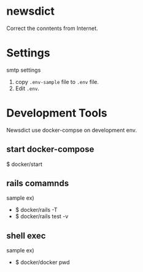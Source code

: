 # newsdict
Correct the conntents from Internet.

# Settings

smtp settings 

1. copy `.env-sample` file to `.env` file.
2. Edit `.env`.

# Development Tools
Newsdict use docker-compse on development env.

## start docker-compose
$ docker/start

## rails comamnds
sample ex)
- $ docker/rails -T
- $ docker/rails test -v

## shell exec
sample ex)
- $ docker/docker pwd